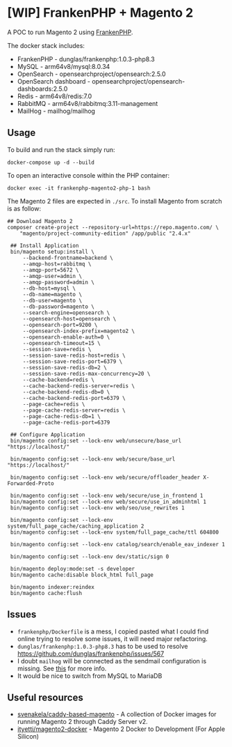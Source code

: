 # [WIP] FrankenPHP + Magento 2

A POC to run Magento 2 using [FrankenPHP](https://github.com/dunglas/frankenphp).

The docker stack includes:

- FrankenPHP - dunglas/frankenphp:1.0.3-php8.3
- MySQL - arm64v8/mysql:8.0.34
- OpenSearch - opensearchproject/opensearch:2.5.0
- OpenSearch dashboard - opensearchproject/opensearch-dashboards:2.5.0
- Redis - arm64v8/redis:7.0
- RabbitMQ - arm64v8/rabbitmq:3.11-management
- MailHog - mailhog/mailhog

## Usage

To build and run the stack simply run:

```shell
docker-compose up -d --build
```
To open an interactive console within the PHP container:

```shell
docker exec -it frankenphp-magento2-php-1 bash
```

The Magento 2 files are expected in `./src`. To install Magento from scratch is as follow:

```shell
## Download Magento 2
composer create-project --repository-url=https://repo.magento.com/ \
    "magento/project-community-edition" /app/public "2.4.x"

 ## Install Application
 bin/magento setup:install \
     --backend-frontname=backend \
     --amqp-host=rabbitmq \
     --amqp-port=5672 \
     --amqp-user=admin \
     --amqp-password=admin \
     --db-host=mysql \
     --db-name=magento \
     --db-user=magento \
     --db-password=magento \
     --search-engine=opensearch \
     --opensearch-host=opensearch \
     --opensearch-port=9200 \
     --opensearch-index-prefix=magento2 \
     --opensearch-enable-auth=0 \
     --opensearch-timeout=15 \
     --session-save=redis \
     --session-save-redis-host=redis \
     --session-save-redis-port=6379 \
     --session-save-redis-db=2 \
     --session-save-redis-max-concurrency=20 \
     --cache-backend=redis \
     --cache-backend-redis-server=redis \
     --cache-backend-redis-db=0 \
     --cache-backend-redis-port=6379 \
     --page-cache=redis \
     --page-cache-redis-server=redis \
     --page-cache-redis-db=1 \
     --page-cache-redis-port=6379

 ## Configure Application
 bin/magento config:set --lock-env web/unsecure/base_url "https://localhost/"

 bin/magento config:set --lock-env web/secure/base_url "https://localhost/"

 bin/magento config:set --lock-env web/secure/offloader_header X-Forwarded-Proto

 bin/magento config:set --lock-env web/secure/use_in_frontend 1
 bin/magento config:set --lock-env web/secure/use_in_adminhtml 1
 bin/magento config:set --lock-env web/seo/use_rewrites 1

 bin/magento config:set --lock-env system/full_page_cache/caching_application 2
 bin/magento config:set --lock-env system/full_page_cache/ttl 604800

 bin/magento config:set --lock-env catalog/search/enable_eav_indexer 1

 bin/magento config:set --lock-env dev/static/sign 0

 bin/magento deploy:mode:set -s developer
 bin/magento cache:disable block_html full_page

 bin/magento indexer:reindex
 bin/magento cache:flush
```

## Issues

- `frankenphp/Dockerfile` is a mess, I copied pasted what I could find online trying to resolve some issues, it will need major refactoring.
- `dunglas/frankenphp:1.0.3-php8.3` has to be used to resolve https://github.com/dunglas/frankenphp/issues/567
- I doubt `mailhog` will be connected as the sendmail configuration is missing. See [this](https://github.com/ityetti/magento2-docker/blob/master/php-fpm/Dockerfile) for more info.
- It would be nice to switch from MySQL to MariaDB

## Useful resources

- [svenakela/caddy-based-magento](https://github.com/svenakela/caddy-based-magento) - A collection of Docker images for running Magento 2 through Caddy Server v2.
- [ityetti/magento2-docker](https://github.com/ityetti/magento2-docker) - Magento 2 Docker to Development (For Apple Silicon)